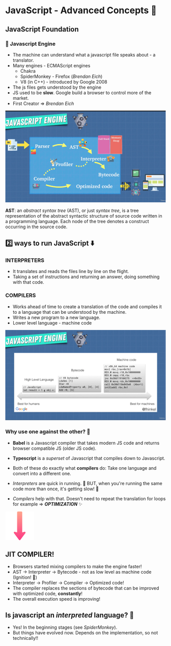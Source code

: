 # JavaScript - Advanced Concepts 🚀

## JavaScript Foundation

### 🦫 Javascript Engine

- The machine can understand what a javascript file speaks about - a translator.
- Many engines - ECMAScript engines
  - Chakra
  - SpiderMonkey - Firefox (_Brendan Eich_)
  - V8 (in C++) - introduced by Google 2008
- The js files gets understood by the engine
- JS used to be **slow**. Google build a browser to control more of the market.
- First Creator => _Brendan Eich_

<img src='images/screen_1.png' width=600>

**AST**: an _abstract syntax tree_ (AST), or just _syntax tree_, is a tree representation of the abstract syntactic structure of source code written in a programming language. Each node of the tree denotes a construct occurring in the source code.

## 2️⃣ ways to run JavaScript ⬇️

### INTERPRETERS

- It translates and reads the files line by line on the flight.
- Taking a set of instructions and returning an answer, doing something with that code.

### COMPILERS

- Works ahead of time to create a translation of the code and compiles it to a language that can be understood by the machine.
- Writes a new program to a new language.
- Lower level language - machine code

<img src='images/screen_2.png' width=600>

### Why use one against the other? 🤔

- **Babel** is a Javascript compiler that takes modern JS code and returns browser compatible JS (older JS code).
- **Typescript** is a _superset_ of Javascript that compiles down to Javascript.
- Both of these do exactly what **compilers** do: Take one language and convert into a different one.

- _Interpreters_ are quick in running. 🏃 BUT, when you're running the same code more than once, it's getting slow! 🐢
- _Compilers_ help with that. Doesn't need to repeat the translation for loops for example => _**OPTIMIZATION**_ ✨

<img src='images/arrow_1.svg' width=90>

## JIT COMPILER!

- Browsers started mixing compilers to make the engine faster!
- AST -> Interpreter -> Bytecode - not as low level as machine code (Ignition! 🚀)
- Interpreter -> Profiler -> Compiler -> Optimized code!
- The compiler replaces the sections of bytecode that can be improved with optimized code, **constantly**!
- The overall execution speed is improving!

## Is javascript an *interpreted* language? 🤔

- Yes! In the beginning stages (see _SpiderMonkey_). 
- But things have evolved now. Depends on the implementation, so not technically!!